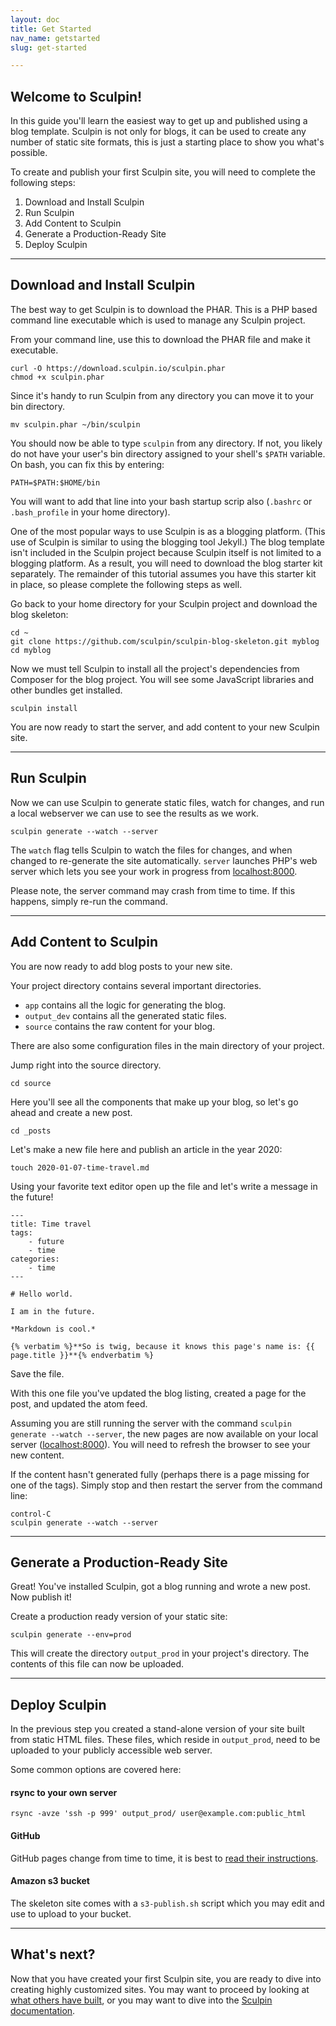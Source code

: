 ```yaml
---
layout: doc
title: Get Started
nav_name: getstarted
slug: get-started

---
```


## Welcome to Sculpin!

In this guide you'll learn the easiest way to get up and published using a blog template. Sculpin is not only for blogs, it can be used to create any number of static site formats, this is just a starting place to show you what's possible.

To create and publish your first Sculpin site, you will need to complete the following steps:

1. Download and Install Sculpin
1. Run Sculpin
1. Add Content to Sculpin
1. Generate a Production-Ready Site
1. Deploy Sculpin

---

## Download and Install Sculpin

The best way to get Sculpin is to download the PHAR. This is a PHP based command line executable which is used to manage any Sculpin project.

From your command line, use this to download the PHAR file and make it executable.

    curl -O https://download.sculpin.io/sculpin.phar
    chmod +x sculpin.phar

Since it's handy to run Sculpin from any directory you can move it to your bin directory.

    mv sculpin.phar ~/bin/sculpin

You should now be able to type `sculpin` from any directory. If not, you likely do not have your user's bin directory assigned to your shell's `$PATH` variable. On bash, you can fix this by entering:

    PATH=$PATH:$HOME/bin

You will want to add that line into your bash startup scrip also (`.bashrc` or `.bash_profile` in your home directory).

One of the most popular ways to use Sculpin is as a blogging platform. (This use of Sculpin is similar to using the blogging tool Jekyll.) The blog template isn't included in the Sculpin project because Sculpin itself is not limited to a blogging platform. As a result, you will need to download the blog starter kit separately. The remainder of this tutorial assumes you have this starter kit in place, so please complete the following steps as well.

Go back to your home directory for your Sculpin project and download the blog skeleton:

    cd ~
    git clone https://github.com/sculpin/sculpin-blog-skeleton.git myblog
    cd myblog

Now we must tell Sculpin to install all the project's dependencies from Composer for the blog project. You will see some JavaScript libraries and other bundles get installed.

    sculpin install

You are now ready to start the server, and add content to your new Sculpin site.

---

## Run Sculpin

Now we can use Sculpin to generate static files, watch for changes, and run a local webserver we can use to see the results as we work.

    sculpin generate --watch --server

The `watch` flag tells Sculpin to watch the files for changes, and when changed to re-generate the site automatically. `server` launches PHP's web server which lets you see your work in progress from [localhost:8000](http://localhost:8000).

Please note, the server command may crash from time to time. If this happens, simply re-run the command.

---

## Add Content to Sculpin

You are now ready to add blog posts to your new site.

Your project directory contains several important directories.

- `app` contains all the logic for generating the blog.
- `output_dev` contains all the generated static files.
- `source` contains the raw content for your blog.

There are also some configuration files in the main directory of your project.
 
 Jump right into the source directory.

    cd source

Here you'll see all the components that make up your blog, so let's go ahead and create a new post.

    cd _posts

Let's make a new file here and publish an article in the year 2020:

    touch 2020-01-07-time-travel.md

Using your favorite text editor open up the file and let's write a message in the future!

    ---
    title: Time travel
    tags:
        - future
        - time
    categories:
        - time
    ---

    # Hello world.

    I am in the future.

    *Markdown is cool.*

    {% verbatim %}**So is twig, because it knows this page's name is: {{ page.title }}**{% endverbatim %}

Save the file.

With this one file you've updated the blog listing, created a page for the post, and updated the atom feed.

Assuming you are still running the server with the command `sculpin generate --watch --server`, the new pages are now available on your local server ([localhost:8000](http://localhost:8000)). You will need to refresh the browser to see your new content.

If the content hasn't generated fully (perhaps there is a page
missing for one of the tags). Simply stop and then restart the server from the command line:

    control-C
    sculpin generate --watch --server

---

## Generate a Production-Ready Site

Great! You've installed Sculpin, got a blog running and wrote a new post. Now publish it!

Create a production ready version of your static site:

    sculpin generate --env=prod

This will create the directory `output_prod` in your project's directory. The contents of this file can now be uploaded.

---

## Deploy Sculpin

In the previous step you created a stand-alone version of your site built from static HTML files. These files, which reside in `output_prod`, need to be uploaded to your publicly accessible web server.

Some common options are covered here:

#### rsync to your own server

    rsync -avze 'ssh -p 999' output_prod/ user@example.com:public_html

#### GitHub

GitHub pages change from time to time, it is best to [read their instructions][1].

#### Amazon s3 bucket

The skeleton site comes with a `s3-publish.sh` script which you may edit and use to upload to your bucket.

---

## What's next?

Now that you have created your first Sculpin site, you are ready to dive into creating highly customized sites. You may want to proceed by looking at [what others have built](../community), or you may want to dive into the [Sculpin documentation](../documentation).

[1]: http://pages.github.com/

